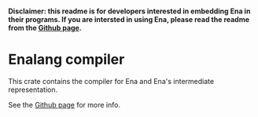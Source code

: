 #### Disclaimer: this readme is for developers interested in embedding Ena in their programs. If you are intersted in using Ena, please read the readme from the [Github page](https://github.com/kislball/ena).

# Enalang compiler

This crate contains the compiler for Ena and Ena's intermediate representation.

See the [Github page](https://github.com/kislball/ena) for more info.